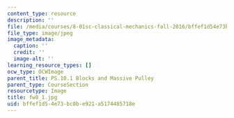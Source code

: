 ```yaml
---
content_type: resource
description: ''
file: /media/courses/8-01sc-classical-mechanics-fall-2016/bffef1d54e73bc0be921a5174485718e_fw8_1.jpg
file_type: image/jpeg
image_metadata:
  caption: ''
  credit: ''
  image-alt: ''
learning_resource_types: []
ocw_type: OCWImage
parent_title: PS.10.1 Blocks and Massive Pulley
parent_type: CourseSection
resourcetype: Image
title: fw8_1.jpg
uid: bffef1d5-4e73-bc0b-e921-a5174485718e
---
```

